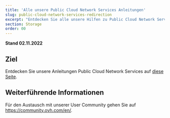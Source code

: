 ```yaml
---
title: 'Alle unsere Public Cloud Network Services Anleitungen'
slug: public-cloud-network-services-redirection
excerpt: "Entdecken Sie alle unsere Hilfen zu Public Cloud Network Services"
section: Storage
order: 00
---
```


**Stand 02.11.2022**

## Ziel

Entdecken Sie unsere Anleitungen Public Cloud Network Services auf [diese Seite](https://docs.ovh.com/de/publiccloud/network-services/).

## Weiterführende Informationen

Für den Austausch mit unserer User Community gehen Sie auf <https://community.ovh.com/en/>.